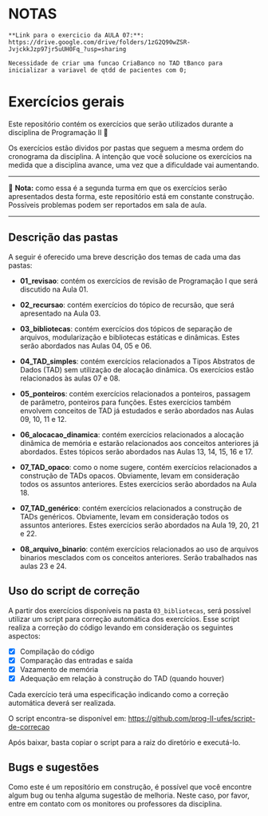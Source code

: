 # NOTAS
    **Link para o exercicio da AULA 07:**: https://drive.google.com/drive/folders/1zG2Q90wZSR-JvjckkJzp97jr5uUH0Fq_?usp=sharing

    Necessidade de criar uma funcao CriaBanco no TAD tBanco para inicializar a variavel de qtdd de pacientes com 0;


# Exercícios gerais

Este repositório contém os exercícios que serão utilizados durante a disciplina de Programação II :balloon:	

Os exercícios estão dividos por pastas que seguem a mesma ordem do cronograma da disciplina. A intenção que você solucione os exercícios na medida que a disciplina avance, uma vez que a dificuldade vai aumentando.

___
:construction: **Nota:** como essa é a segunda turma em que os exercícios serão apresentados desta forma, este repositório está em constante construção. Possíveis problemas podem ser reportados em sala de aula.
___

## Descrição das pastas
A seguir é oferecido uma breve descrição dos temas de cada uma das pastas:

- **01_revisao**: contém os exercícios de revisão de Programação I que será discutido na Aula 01.

- **02_recursao**: contém exercícios do tópico de recursão, que será apresentado na Aula 03.

- **03_bibliotecas**: contém exercícios dos tópicos de separação de arquivos, modularização e bibliotecas estáticas e dinâmicas. Estes serão abordados nas Aulas 04, 05 e 06.

- **04_TAD_simples**: contém exercícios relacionados a Tipos Abstratos de Dados (TAD) sem utilização de alocação dinâmica. Os exercícios estão relacionados às aulas 07 e 08.

- **05_ponteiros**: contém exercícios relacionados a ponteiros, passagem de parâmetro, ponteiros para funções. Estes exercícios também envolvem conceitos de TAD já estudados e serão abordados nas Aulas 09, 10, 11 e 12.

- **06_alocacao_dinamica**: contém exercícios relacionados a alocação dinâmica de memória e estarão relacionados aos conceitos anteriores já abordados. Estes tópicos serão abordados nas Aulas 13, 14, 15, 16 e 17.

- **07_TAD_opaco**: como o nome sugere, contém exercícios relacionados a construção de TADs opacos. Obviamente, levam em consideração todos os assuntos anteriores. Estes exercícios serão abordados na Aula 18.

- **07_TAD_genérico**: contém exercícios relacionados a construção de TADs genéricos. Obviamente, levam em consideração todos os assuntos anteriores. Estes exercícios serão abordados na Aula 19, 20, 21 e 22.

- **08_arquivo_binario**: contém exercícios relacionados ao uso de arquivos binarios mesclados com os conceitos anteriores. Serão trabalhados nas aulas 23 e 24.

## Uso do script de correção
A partir dos exercícios disponíveis na pasta `03_bibliotecas`, será possível utilizar um script para correção automática dos exercícios. Esse script realiza a correção do código levando em consideração os seguintes aspectos:

- [x] Compilação do código
- [x] Comparação das entradas e saída
- [x] Vazamento de memória
- [x] Adequação em relação à construção do TAD (quando houver)

Cada exercício terá uma especificação indicando como a correção automática deverá ser realizada.

O script encontra-se disponível em: https://github.com/prog-II-ufes/script-de-correcao

Após baixar, basta copiar o script para a raiz do diretório e executá-lo.

## Bugs e sugestões
Como este é um repositório em construção, é possível que você encontre algum bug ou tenha alguma sugestão de melhoria. Neste caso, por favor, entre em contato com os monitores ou professores da disciplina.
